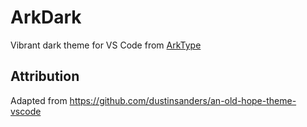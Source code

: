 # ArkDark

Vibrant dark theme for VS Code from [ArkType](https://arktype.io)

## Attribution

Adapted from https://github.com/dustinsanders/an-old-hope-theme-vscode
